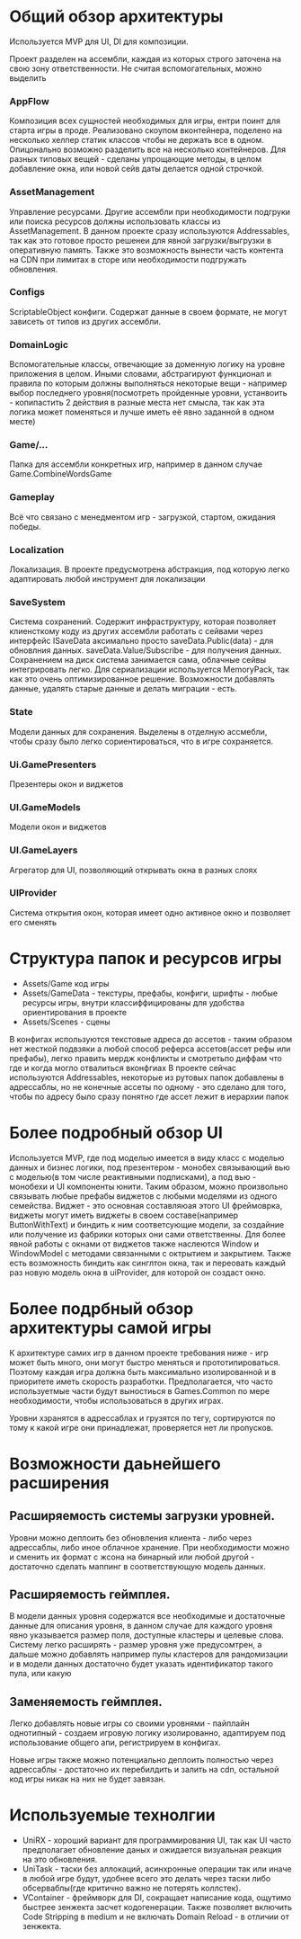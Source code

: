 # Общий обзор архитектуры

Используется MVP для UI, DI для композиции.

Проект разделен на ассембли, каждая из которых строго заточена на свою зону ответственности.
Не считая вспомогательных, можно выделить
### AppFlow
Композиция всех сущностей необходимых для игры, ентри поинт для старта игры в проде.
Реализовано скоупом вконтейнера, поделено на несколько хелпер статик классов чтобы не держать все в одном.
Опицонально возможно разделить все на несколько контейнеров.
Для разных типовых вещей - сделаны упрощающие методы, в целом добавление окна, или новой сейв даты делается одной строчкой.
### AssetManagement
Управление ресурсами. Другие ассембли при необходимости подгруки или поиска ресурсов должны использовать классы из AssetManagement. 
В данном проекте сразу используются Addressables, так как это готовое просто решенеи для явной загрузки/выгрузки в оперативную память.
Также это возможность вынести часть контента на CDN при лимитах в сторе или необходимости подгружать обновления.
### Configs
ScriptableObject конфиги. Содержат данные в своем формате, не могут зависеть от типов из других ассембли.
### DomainLogic
Вспомогательные классы, отвечающие за доменную логику на уровне приложения в целом.
Иными словами, абстрагируют функционал и правила по которым должны выполняться некоторые вещи - например выбор последнего уровня(посмотреть пройденные уровни, устанвоить - копипастить 2 действия в разные места нет смысла, так как эта логика может поменяться
и лучше иметь её явно заданной в одном месте)
### Game/...
Папка для ассембли конкретных игр, например в данном случае Game.CombineWordsGame
### Gameplay
Всё что связано с менедментом игр - загрузкой, стартом, ожидания победы.
### Localization
Локализация. В проекте предусмотрена абстракция, под которую легко адаптировать любой инструмент для локализации
### SaveSystem
Система сохранений. Содержит инфраструктуру, которая позволяет клиенсткому коду из других ассембли работать с сейвами через интерфейс ISaveData<T> аксимально просто
saveData.Public(data) - для обновлния данных. saveData.Value/Subscribe - для получения данных. Сохранением на диск система занимается сама, облачные сейвы интегрировать легко.
Для сериализации используется MemoryPack, так как это очень оптимизированное решение.
Возможности добавлять данные, удалять старые данные и делать миграции - есть.
### State
Модели данных для сохранения. Выделены в отделную ассмебли, чтобы сразу было легко сориентироваться, что в игре сохраняется.
### Ui.GamePresenters
Презентеры окон и виджетов
### UI.GameModels
Модели окон и виджетов
### UI.GameLayers
Агрегатор для UI, позволяющий открывать окна в разных слоях
### UIProvider
Система открытия окон, которая имеет одно активное окно и позволяет его сменять

# Структура папок и ресурсов игры
- Assets/Game код игры
- Assets/GameData - текстуры, префабы, конфиги, шрифты - любые ресурсы игры, внутри классиффицированы для удобства ориентирования в проекте
- Assets/Scenes - сцены

В конфигах используются текстовые адреса до ассетов - таким образом нет жесткой подвзяки а любой способ реферса ассетов(ассет рефы или префабы), легко править мердж конфликты и смотретьпо диффам что где и когда могло отвалиться вконфгиах
В проекте сейчас используются Addressables, некоторые из рутовых папок добавлены в адрессаблы, но не конечные ассеты по одному - это сделано для того, чтобы по адресу было сразу понятно где ассет лежит в иерархии папок

# Более подробный обзор UI
Используется MVP, где под моделью имеется в виду класс с моделью данных и бизнес логики, под презентером - монобех связывающий вью с моделью(в том числе реактивными подписками), а под вью - монобехи и UI компоненты юнити.
Таким образом, можно произвольно связывать любые префабы виджетов с любыми моделями из одного семейства.
Виджет - это основная составляюая этого UI фреймоврка, виджеты могут иметь виджеты в своем составе(например ButtonWithText) и биндить к ним соответсующие модели, за создайние или получение из фабрики которых они сами ответственны.
Для более явной работы с окнами от виджетов также наслеются Window и WindowModel с методами связанными с октрытием и закрытием.
Также есть возможность биндить как синглтон окна, так и переовать каждый раз новую модель окна в uiProvider, для которой он создаст окно.

# Более подрбный обзор архитектуры самой игры
К архитектуре самих игр в данном проекте требования ниже - игр может быть много, они могут быстро меняться и прототипироваться.
Поэтому каждая игра должна быть максимально изолированной и в приоритете иметь скорость разработки.
Предполагается, что часто используетмые части будут выностиься в Games.Common по мере необходимости, чтобы использоваться в других играх.

Уровни хзранятся в адрессаблах и грузятся по тегу, сортируются по тому к какой игре они принадлежат, проверяется нет ли пропусков.

# Возможности даьнейшего расширения
## Расширяемость системы загрузки уровней.
Уровни можно деплоить без обновления клиента - либо через адрессаблы, либо иное облачное хранение.
При необходимости можно и сменить их формат с жсона на бинарный или любой другой - достаточно сделать маппинг в соответствующую модель данных.

## Расширяемость геймплея.
В модели данных уровня содержатся все необходимые и достаточные данные для описания уровня, в данном случае для каждого уровня явно указывается размер поля, доступные кластеры и целевые слова.
Систему легко расширять - размер уровня уже предусомтрен, а дальше можно добавлять например пулы кластеров для рандомизации и в модели данных достаточно будет указать идентификатор такого пула,
или какую

## Заменяемость геймплея.
Легко добавлять новые игры со своими уровнями - пайплайн однотипный - создаем игровую логику изолированно, адаптируем под использование общего апи, регистрируем в конфигах.

Новые игры также можно потенциально деплоить полностью через адрессаблы - достаточно их перебилдить и залить на cdn, остальной код игры никак на них не будет завязан.

# Используемые технолгии
- UniRX - хороший вариант для программирования UI, так как UI часто предполагает обновление даных и ожидается визуальная реакция на это обновления.
- UniTask - таски без аллокаций, асинхронные операции так или иначе в любой игре будут, удобнее всего это делать через таски либо обсерваблы(где критично важно не потерять коллстек).
- VContainer - фреймворк для DI, сокращает написание кода, ощутимо быстрее зенжекта засчет кодогенерации. Также позволяет включить Code Stripping в medium и не включать Domain Reload - в отличии от зенжекта.